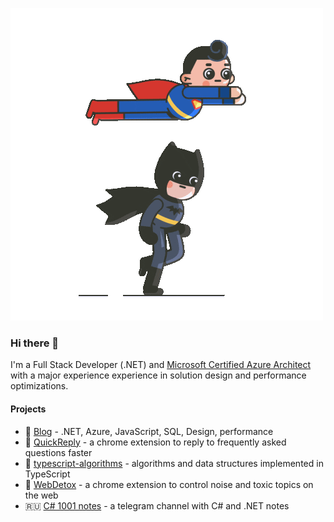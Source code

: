 ![heading](https://github.com/FSou1/FSou1/blob/master/giphy.gif)

### Hi there 👋

I'm a Full Stack Developer (.NET) and [Microsoft Certified Azure Architect](https://www.youracclaim.com/badges/64b5a7a0-ff44-4794-b415-e2312e31c814) with a major experience experience in solution design and performance optimizations.

#### Projects

- 📝 [Blog](https://fsou1.github.io/) - .NET, Azure, JavaScript, SQL, Design, performance
- 🙋 [QuickReply](https://chrome.google.com/webstore/detail/quickreply/enngmhjfhandgjeccahinpmjfmllklki) - a chrome extension to reply to frequently asked questions faster
- 🔖 [typescript-algorithms](https://github.com/FSou1/typescript-algorithms) - algorithms and data structures implemented in TypeScript
- 🚿 [WebDetox](https://chrome.google.com/webstore/detail/webdetox/jglmleifkehhcmheadecpeoohaagakio) - a chrome extension to control noise and toxic topics on the web
- :ru: [C# 1001 notes](https://t.me/csharp_1001_notes) - a telegram channel with C# and .NET notes
